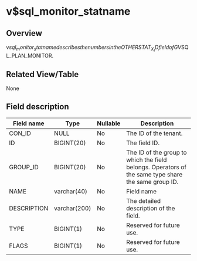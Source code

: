 v$sql_monitor_statname 
===========================================



Overview 
-----------------

v$sql_monitor_statname describes the numbers in the OTHERSTAT_X_ID field of GV$SQL_PLAN_MONITOR. 

Related View/Table 
---------------------------

None

Field description 
--------------------------



| **Field name** |   **Type**   | **Nullable** |                                           **Description**                                           |
|----------------|--------------|--------------|-----------------------------------------------------------------------------------------------------|
| CON_ID         | NULL         | No           | The ID of the tenant.                                                                               |
| ID             | BIGINT(20)   | No           | The field ID.                                                                                       |
| GROUP_ID       | BIGINT(20)   | No           | The ID of the group to which the field belongs. Operators of the same type share the same group ID. |
| NAME           | varchar(40)  | No           | Field name                                                                                          |
| DESCRIPTION    | varchar(200) | No           | The detailed description of the field.                                                              |
| TYPE           | BIGINT(1)    | No           | Reserved for future use.                                                                            |
| FLAGS          | BIGINT(1)    | No           | Reserved for future use.                                                                            |



